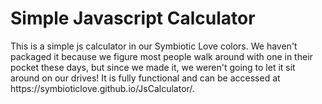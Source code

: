 <h1>Simple Javascript Calculator</h1>
This is a simple js calculator in our Symbiotic Love colors. We haven't packaged it because we figure most people walk around with one in their pocket these days,
but since we made it, we weren't going to let it sit around on our drives! It is fully functional and can be accessed at https://symbioticlove.github.io/JsCalculator/.
